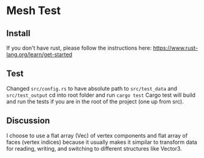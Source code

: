 # Mesh Test

## Install 
If you don't have rust, please follow the instructions here: 
https://www.rust-lang.org/learn/get-started

## Test
Changed ```src/config.rs``` to have absolute path to ```src/test_data``` and ```src/test_output```
cd into root folder and run ```cargo test``` 
Cargo test will build and run the tests if you are in the root of the project (one up from src).

## Discussion 
I choose to use a flat array (Vec) of vertex components and flat array of faces (vertex indices) because it usually makes it simpilar to transform data
for reading, writing, and switching to different structures like Vector3.  

